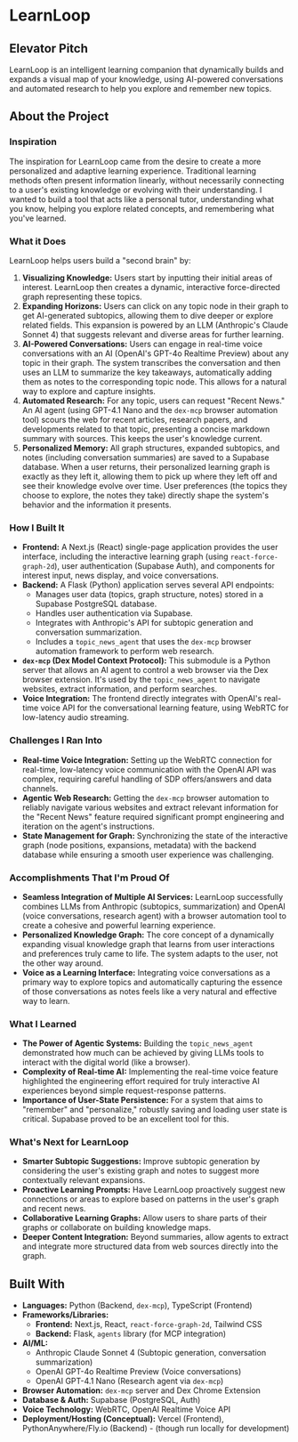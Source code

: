 # LearnLoop

## Elevator Pitch
LearnLoop is an intelligent learning companion that dynamically builds and expands a visual map of your knowledge, using AI-powered conversations and automated research to help you explore and remember new topics.

## About the Project

### Inspiration
The inspiration for LearnLoop came from the desire to create a more personalized and adaptive learning experience. Traditional learning methods often present information linearly, without necessarily connecting to a user's existing knowledge or evolving with their understanding. I wanted to build a tool that acts like a personal tutor, understanding what you know, helping you explore related concepts, and remembering what you've learned.

### What it Does
LearnLoop helps users build a "second brain" by:

1.  **Visualizing Knowledge:** Users start by inputting their initial areas of interest. LearnLoop then creates a dynamic, interactive force-directed graph representing these topics.
2.  **Expanding Horizons:** Users can click on any topic node in their graph to get AI-generated subtopics, allowing them to dive deeper or explore related fields. This expansion is powered by an LLM (Anthropic's Claude Sonnet 4) that suggests relevant and diverse areas for further learning.
3.  **AI-Powered Conversations:** Users can engage in real-time voice conversations with an AI (OpenAI's GPT-4o Realtime Preview) about any topic in their graph. The system transcribes the conversation and then uses an LLM to summarize the key takeaways, automatically adding them as notes to the corresponding topic node. This allows for a natural way to explore and capture insights.
4.  **Automated Research:** For any topic, users can request "Recent News." An AI agent (using GPT-4.1 Nano and the `dex-mcp` browser automation tool) scours the web for recent articles, research papers, and developments related to that topic, presenting a concise markdown summary with sources. This keeps the user's knowledge current.
5.  **Personalized Memory:** All graph structures, expanded subtopics, and notes (including conversation summaries) are saved to a Supabase database. When a user returns, their personalized learning graph is exactly as they left it, allowing them to pick up where they left off and see their knowledge evolve over time. User preferences (the topics they choose to explore, the notes they take) directly shape the system's behavior and the information it presents.

### How I Built It
-   **Frontend:** A Next.js (React) single-page application provides the user interface, including the interactive learning graph (using `react-force-graph-2d`), user authentication (Supabase Auth), and components for interest input, news display, and voice conversations.
-   **Backend:** A Flask (Python) application serves several API endpoints:
    -   Manages user data (topics, graph structure, notes) stored in a Supabase PostgreSQL database.
    -   Handles user authentication via Supabase.
    -   Integrates with Anthropic's API for subtopic generation and conversation summarization.
    -   Includes a `topic_news_agent` that uses the `dex-mcp` browser automation framework to perform web research.
-   **`dex-mcp` (Dex Model Context Protocol):** This submodule is a Python server that allows an AI agent to control a web browser via the Dex browser extension. It's used by the `topic_news_agent` to navigate websites, extract information, and perform searches.
-   **Voice Integration:** The frontend directly integrates with OpenAI's real-time voice API for the conversational learning feature, using WebRTC for low-latency audio streaming.

### Challenges I Ran Into
-   **Real-time Voice Integration:** Setting up the WebRTC connection for real-time, low-latency voice communication with the OpenAI API was complex, requiring careful handling of SDP offers/answers and data channels.
-   **Agentic Web Research:** Getting the `dex-mcp` browser automation to reliably navigate various websites and extract relevant information for the "Recent News" feature required significant prompt engineering and iteration on the agent's instructions.
-   **State Management for Graph:** Synchronizing the state of the interactive graph (node positions, expansions, metadata) with the backend database while ensuring a smooth user experience was challenging.

### Accomplishments That I'm Proud Of
-   **Seamless Integration of Multiple AI Services:** LearnLoop successfully combines LLMs from Anthropic (subtopics, summarization) and OpenAI (voice conversations, research agent) with a browser automation tool to create a cohesive and powerful learning experience.
-   **Personalized Knowledge Graph:** The core concept of a dynamically expanding visual knowledge graph that learns from user interactions and preferences truly came to life. The system adapts to the user, not the other way around.
-   **Voice as a Learning Interface:** Integrating voice conversations as a primary way to explore topics and automatically capturing the essence of those conversations as notes feels like a very natural and effective way to learn.

### What I Learned
-   **The Power of Agentic Systems:** Building the `topic_news_agent` demonstrated how much can be achieved by giving LLMs tools to interact with the digital world (like a browser).
-   **Complexity of Real-time AI:** Implementing the real-time voice feature highlighted the engineering effort required for truly interactive AI experiences beyond simple request-response patterns.
-   **Importance of User-State Persistence:** For a system that aims to "remember" and "personalize," robustly saving and loading user state is critical. Supabase proved to be an excellent tool for this.

### What's Next for LearnLoop
-   **Smarter Subtopic Suggestions:** Improve subtopic generation by considering the user's existing graph and notes to suggest more contextually relevant expansions.
-   **Proactive Learning Prompts:** Have LearnLoop proactively suggest new connections or areas to explore based on patterns in the user's graph and recent news.
-   **Collaborative Learning Graphs:** Allow users to share parts of their graphs or collaborate on building knowledge maps.
-   **Deeper Content Integration:** Beyond summaries, allow agents to extract and integrate more structured data from web sources directly into the graph.

## Built With
-   **Languages:** Python (Backend, `dex-mcp`), TypeScript (Frontend)
-   **Frameworks/Libraries:**
    -   **Frontend:** Next.js, React, `react-force-graph-2d`, Tailwind CSS
    -   **Backend:** Flask, `agents` library (for MCP integration)
-   **AI/ML:**
    -   Anthropic Claude Sonnet 4 (Subtopic generation, conversation summarization)
    -   OpenAI GPT-4o Realtime Preview (Voice conversations)
    -   OpenAI GPT-4.1 Nano (Research agent via `dex-mcp`)
-   **Browser Automation:** `dex-mcp` server and Dex Chrome Extension
-   **Database & Auth:** Supabase (PostgreSQL, Auth)
-   **Voice Technology:** WebRTC, OpenAI Realtime Voice API
-   **Deployment/Hosting (Conceptual):** Vercel (Frontend), PythonAnywhere/Fly.io (Backend) - (though run locally for development) 